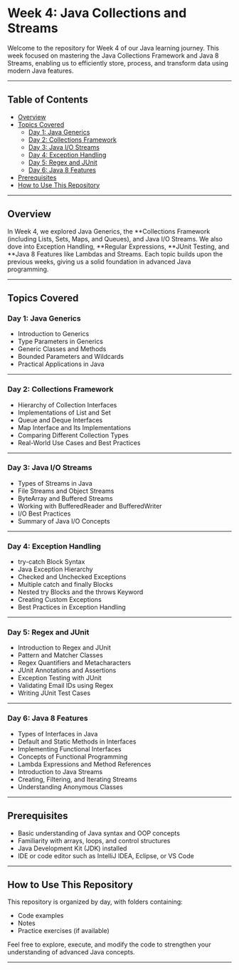 # Week 4: Java Collections and Streams

Welcome to the repository for Week 4 of our Java learning journey. This week focused on mastering the Java Collections Framework and Java 8 Streams, enabling us to efficiently store, process, and transform data using modern Java features.

---

## Table of Contents

- [Overview](#overview)
- [Topics Covered](#topics-covered)
  - [Day 1: Java Generics](#day-1-java-generics)
  - [Day 2: Collections Framework](#day-2-collections-framework)
  - [Day 3: Java I/O Streams](#day-3-java-io-streams)
  - [Day 4: Exception Handling](#day-4-exception-handling)
  - [Day 5: Regex and JUnit](#day-5-regex-and-junit)
  - [Day 6: Java 8 Features](#day-6-java-8-features)
- [Prerequisites](#prerequisites)
- [How to Use This Repository](#how-to-use-this-repository)

---

## Overview

In Week 4, we explored Java Generics, the **Collections Framework (including Lists, Sets, Maps, and Queues), and Java I/O Streams. We also dove into Exception Handling, **Regular Expressions, **JUnit Testing, and **Java 8 Features like Lambdas and Streams. Each topic builds upon the previous weeks, giving us a solid foundation in advanced Java programming.

---

## Topics Covered

### Day 1: Java Generics

- Introduction to Generics  
- Type Parameters in Generics  
- Generic Classes and Methods  
- Bounded Parameters and Wildcards  
- Practical Applications in Java  

---

### Day 2: Collections Framework

- Hierarchy of Collection Interfaces  
- Implementations of List and Set  
- Queue and Deque Interfaces  
- Map Interface and Its Implementations  
- Comparing Different Collection Types  
- Real-World Use Cases and Best Practices  

---

### Day 3: Java I/O Streams

- Types of Streams in Java  
- File Streams and Object Streams  
- ByteArray and Buffered Streams  
- Working with BufferedReader and BufferedWriter  
- I/O Best Practices  
- Summary of Java I/O Concepts  

---

### Day 4: Exception Handling

- try-catch Block Syntax  
- Java Exception Hierarchy  
- Checked and Unchecked Exceptions  
- Multiple catch and finally Blocks  
- Nested try Blocks and the throws Keyword  
- Creating Custom Exceptions  
- Best Practices in Exception Handling  

---

### Day 5: Regex and JUnit

- Introduction to Regex and JUnit  
- Pattern and Matcher Classes  
- Regex Quantifiers and Metacharacters  
- JUnit Annotations and Assertions  
- Exception Testing with JUnit  
- Validating Email IDs using Regex  
- Writing JUnit Test Cases  

---

### Day 6: Java 8 Features

- Types of Interfaces in Java  
- Default and Static Methods in Interfaces  
- Implementing Functional Interfaces  
- Concepts of Functional Programming  
- Lambda Expressions and Method References  
- Introduction to Java Streams  
- Creating, Filtering, and Iterating Streams  
- Understanding Anonymous Classes  

---

## Prerequisites

- Basic understanding of Java syntax and OOP concepts  
- Familiarity with arrays, loops, and control structures  
- Java Development Kit (JDK) installed  
- IDE or code editor such as IntelliJ IDEA, Eclipse, or VS Code  

---

## How to Use This Repository

This repository is organized by day, with folders containing:
- Code examples  
- Notes  
- Practice exercises (if available)

Feel free to explore, execute, and modify the code to strengthen your understanding of advanced Java concepts.

---
